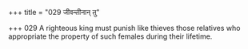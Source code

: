 +++
title = "029 जीवन्तीनान् तु"

+++
029	A righteous king must punish like thieves those relatives who appropriate the property of such females during their lifetime.